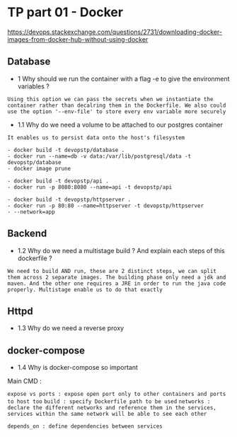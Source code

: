 # TP part 01 - Docker

https://devops.stackexchange.com/questions/2731/downloading-docker-images-from-docker-hub-without-using-docker

## Database

- 1 Why should we run the container with a flag -e to give the environment variables ?

`Using this option we can pass the secrets when we instantiate the container rather than decalring them in the Dockerfile. We also could use the option '--env-file' to store every env variable more securely`


- 1.1 Why do we need a volume to be attached to our postgres container

`It enables us to persist data onto the host's filesystem`


```
- docker build -t devopstp/database .
- docker run --name=db -v data:/var/lib/postgresql/data -t devopstp/database
- docker image prune

- docker build -t devopstp/api .
- docker run -p 8080:8080 --name=api -t devopstp/api

- docker build -t devopstp/httpserver .
- docker run -p 80:80 --name=httpserver -t devopstp/httpserver
- --network=app
```

## Backend

- 1.2 Why do we need a multistage build ? And explain each steps of
this dockerfile ?

`We need to build AND run, these are 2 distinct steps, we can split them across 2 separate images. The building phase only need a jdk and maven. And the other one requires a JRE in order to run the java code properly. Multistage enable us to do that exactly`

## Httpd

- 1.3 Why do we need a reverse proxy


## docker-compose

- 1.4 Why is docker-compose so important


Main CMD :

`expose vs ports : expose open port only to other containers and ports to host too`
`build : specify Dockerfile path to be used`
`networks : declare the different networks and reference them in the services, services within the same network will be able to see each other`

`depends_on : define dependencies between services`
